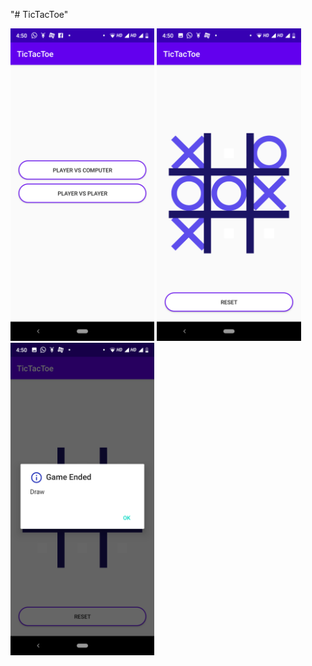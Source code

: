 "# TicTacToe" 

<img src="app/src/main/res/drawable-v24/screenshot_1.png" height="500">
<img src="app/src/main/res/drawable-v24/screenshot_2.png" height="500">
<img src="app/src/main/res/drawable-v24/screenshot_3.png" height="500">
